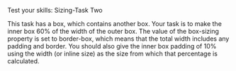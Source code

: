 Test your skills: Sizing-Task Two

This task has a box, which contains another box. Your task is to make the inner box 60% of the width of the outer box. The value of the box-sizing property is set to border-box, which means that the total width includes any padding and border. You should also give the inner box padding of 10% using the width (or inline size) as the size from which that percentage is calculated.
